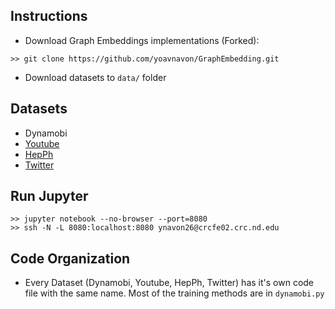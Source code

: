 ## Instructions

- Download Graph Embeddings implementations (Forked):
```
>> git clone https://github.com/yoavnavon/GraphEmbedding.git
```
- Download datasets to `data/` folder

## Datasets

- Dynamobi
- [Youtube](http://networkrepository.com/soc-youtube-growth.php)
- [HepPh](https://snap.stanford.edu/data/cit-HepPh.html)
- [Twitter](https://snap.stanford.edu/data/ego-Twitter.html)

## Run Jupyter

```
>> jupyter notebook --no-browser --port=8080
>> ssh -N -L 8080:localhost:8080 ynavon26@crcfe02.crc.nd.edu
```

## Code Organization

- Every Dataset (Dynamobi, Youtube, HepPh, Twitter) has it's own code file with
the same name. Most of the training methods are in `dynamobi.py`